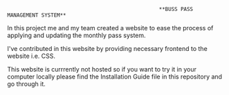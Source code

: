                                                      **BUSS PASS MANAGEMENT SYSTEM**

In this project me and my team created a website to ease the process of applying and updating the monthly pass system.

I've contributed in this website by providing necessary frontend to the website i.e. CSS.

This website is currrently not hosted so if you want to try it in your computer locally please find the Installation Guide file in this repository and go through it.
